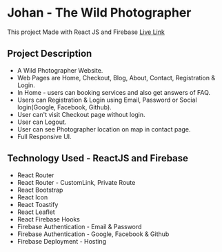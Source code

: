 # Johan - The Wild Photographer

This project Made with React JS and Firebase [Live Link]()

## Project Description

* A Wild Photographer Website. 
* Web Pages are Home, Checkout, Blog, About, Contact, Registration & Login.
* In Home - users can booking services and also get answers of FAQ.
* Users can Registration & Login using Email, Password or Social login(Google, Facebook, Github).
* User can't visit Checkout page without login.
* User can Logout.
* User can see Photographer location on map in contact page.
* Full Responsive UI.


## Technology Used - ReactJS and Firebase

* React Router 
* React Router - CustomLink, Private Route
* React Bootstrap
* React Icon
* React Toastify
* React Leaflet
* React Firebase Hooks
* Firebase Authentication - Email & Password
* Firebase Authentication - Google, Facebook & Github
* Firebase Deployment - Hosting